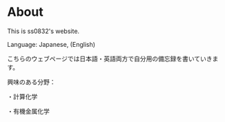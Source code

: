 # About

This is ss0832's website.

Language: Japanese, (English)

こちらのウェブページでは日本語・英語両方で自分用の備忘録を書いていきます。

興味のある分野：

・計算化学

・有機金属化学
